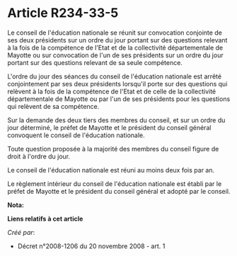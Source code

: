 # Article R234-33-5

Le conseil de l'éducation nationale se réunit sur convocation conjointe de ses deux présidents sur un ordre du jour portant
sur des questions relevant à la fois de la compétence de l'Etat et de la collectivité départementale de Mayotte ou sur
convocation de l'un de ses présidents sur un ordre du jour portant sur des questions relevant de sa seule compétence. 

L'ordre du jour des séances du conseil de l'éducation nationale est arrêté conjointement par ses deux présidents lorsqu'il
porte sur des questions qui relèvent à la fois de la compétence de l'Etat et de celle de la collectivité départementale de
Mayotte ou par l'un de ses présidents pour les questions qui relèvent de sa compétence. 

Sur la demande des deux tiers des membres du conseil, et sur un ordre du jour déterminé, le préfet de Mayotte et le président
du conseil général convoquent le conseil de l'éducation nationale. 

Toute question proposée à la majorité des membres du conseil figure de droit à l'ordre du jour. 

Le conseil de l'éducation nationale est réuni au moins deux fois par an. 

Le règlement intérieur du conseil de l'éducation nationale est établi par le préfet de Mayotte et le président du conseil
général et adopté par le conseil.

**Nota:**



**Liens relatifs à cet article**

_Créé par_:

  - Décret n°2008-1206 du 20 novembre 2008 - art. 1
